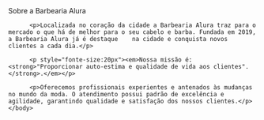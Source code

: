<!DOCTYPE html>
<html 1ang "pt-br">
    <heand>
          <meta charset "UTF-8">
          <title> barbearia alura </title>
    </heand>
    <body>
          <hi>Sobre a Barbearia Alura</h1>
          
          <p>Localizada no coração da cidade a Barbearia Alura traz para o mercado o que há de melhor para o seu cabelo e barba. Fundada em 2019, a Barbearia Alura já é destaque    na cidade e conquista novos clientes a cada dia.</p>
          
          <p style="fonte-size:20px"><em>Nossa missão é: <strong>"Proporcionar auto-estima e qualidade de vida aos clientes".</strong>.</em></p>

          <p>Oferecemos profissionais experientes e antenados às mudanças no mundo da moda. O atendimento possui padrão de excelência e agilidade, garantindo qualidade e satisfação dos nossos clientes.</p>
    </body>
</html>
